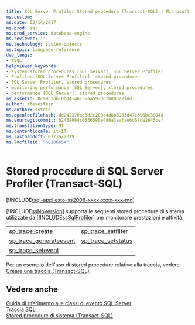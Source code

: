 ```yaml
---
title: SQL Server Profiler Stored procedure (Transact-SQL) | Microsoft Docs
ms.custom: ''
ms.date: 03/14/2017
ms.prod: sql
ms.prod_service: database-engine
ms.reviewer: ''
ms.technology: system-objects
ms.topic: language-reference
dev_langs:
- TSQL
helpviewer_keywords:
- system stored procedures [SQL Server], SQL Server Profiler
- Profiler [SQL Server Profiler], stored procedures
- SQL Server Profiler, stored procedures
- monitoring performance [SQL Server], stored procedures
- performance [SQL Server], stored procedures
ms.assetid: 8c99c3db-0b04-46c3-aa59-d6f680522fdd
author: stevestein
ms.author: sstein
ms.openlocfilehash: dd242370cc3d2c200e4d8b3983d47e396be3004a
ms.sourcegitcommit: b2464064c0566590e486a3aafae6d67ce2645cef
ms.translationtype: MT
ms.contentlocale: it-IT
ms.lasthandoff: 07/15/2019
ms.locfileid: "68106654"
---
```

# <a name="sql-server-profiler-stored-procedures-transact-sql"></a>Stored procedure di SQL Server Profiler (Transact-SQL)
[!INCLUDE[tsql-appliesto-ss2008-xxxx-xxxx-xxx-md](../../includes/tsql-appliesto-ss2008-xxxx-xxxx-xxx-md.md)]

  [!INCLUDE[ssNoVersion](../../includes/ssnoversion-md.md)] supporta le seguenti stored procedure di sistema utilizzate da [!INCLUDE[ssSqlProfiler](../../includes/sssqlprofiler-md.md)] per monitorare prestazioni e attività.  
  
|||  
|-|-|  
|[sp_trace_create](../../relational-databases/system-stored-procedures/sp-trace-create-transact-sql.md)|[sp_trace_setfilter](../../relational-databases/system-stored-procedures/sp-trace-setfilter-transact-sql.md)|  
|[sp_trace_generateevent](../../relational-databases/system-stored-procedures/sp-trace-generateevent-transact-sql.md)|[sp_trace_setstatus](../../relational-databases/system-stored-procedures/sp-trace-setstatus-transact-sql.md)|  
|[sp_trace_setevent](../../relational-databases/system-stored-procedures/sp-trace-setevent-transact-sql.md)||  
  
 Per un esempio dell'uso di stored procedure relative alla traccia, vedere [Creare una traccia &#40;Transact-SQL&#41;](../../relational-databases/sql-trace/create-a-trace-transact-sql.md).  
  
## <a name="see-also"></a>Vedere anche  
 [Guida di riferimento alle classi di evento SQL Server](../../relational-databases/event-classes/sql-server-event-class-reference.md)   
 [Traccia SQL](../../relational-databases/sql-trace/sql-trace.md)   
 [Stored procedure di sistema &#40;Transact-SQL&#41;](../../relational-databases/system-stored-procedures/system-stored-procedures-transact-sql.md)  
  
  
